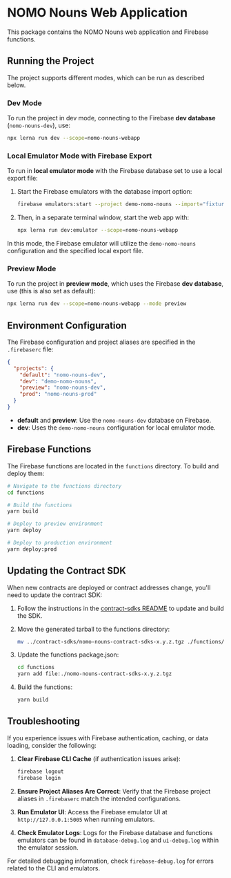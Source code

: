 # NOMO Nouns Web Application

This package contains the NOMO Nouns web application and Firebase functions.

## Running the Project

The project supports different modes, which can be run as described below.

### Dev Mode

To run the project in dev mode, connecting to the Firebase **dev database** (`nomo-nouns-dev`), use:

```bash
npx lerna run dev --scope=nomo-nouns-webapp
```

### Local Emulator Mode with Firebase Export

To run in **local emulator mode** with the Firebase database set to use a local export file:

1. Start the Firebase emulators with the database import option:

   ```bash
   firebase emulators:start --project demo-nomo-nouns --import="fixtures/database_export"
   ```

2. Then, in a separate terminal window, start the web app with:

   ```bash
   npx lerna run dev:emulator --scope=nomo-nouns-webapp
   ```

In this mode, the Firebase emulator will utilize the `demo-nomo-nouns` configuration and the specified local export file.

### Preview Mode

To run the project in **preview mode**, which uses the Firebase **dev database**, use (this is also set as default):

```bash
npx lerna run dev --scope=nomo-nouns-webapp --mode preview
```

## Environment Configuration

The Firebase configuration and project aliases are specified in the `.firebaserc` file:

```json
{
  "projects": {
    "default": "nomo-nouns-dev",
    "dev": "demo-nomo-nouns",
    "preview": "nomo-nouns-dev",
    "prod": "nomo-nouns-prod"
  }
}
```

- **default** and **preview**: Use the `nomo-nouns-dev` database on Firebase.
- **dev**: Uses the `demo-nomo-nouns` configuration for local emulator mode.

## Firebase Functions

The Firebase functions are located in the `functions` directory. To build and deploy them:

```bash
# Navigate to the functions directory
cd functions

# Build the functions
yarn build

# Deploy to preview environment
yarn deploy

# Deploy to production environment
yarn deploy:prod
```

## Updating the Contract SDK

When new contracts are deployed or contract addresses change, you'll need to update the contract SDK:

1. Follow the instructions in the [contract-sdks README](../contract-sdks/README.md) to update and build the SDK.

2. Move the generated tarball to the functions directory:
   ```bash
   mv ../contract-sdks/nomo-nouns-contract-sdks-x.y.z.tgz ./functions/
   ```

3. Update the functions package.json:
   ```bash
   cd functions
   yarn add file:./nomo-nouns-contract-sdks-x.y.z.tgz
   ```

4. Build the functions:
   ```bash
   yarn build
   ```

## Troubleshooting

If you experience issues with Firebase authentication, caching, or data loading, consider the following:

1. **Clear Firebase CLI Cache** (if authentication issues arise):

   ```bash
   firebase logout
   firebase login
   ```

2. **Ensure Project Aliases Are Correct**: Verify that the Firebase project aliases in `.firebaserc` match the intended configurations.

3. **Run Emulator UI**: Access the Firebase emulator UI at `http://127.0.0.1:5005` when running emulators.

4. **Check Emulator Logs**: Logs for the Firebase database and functions emulators can be found in `database-debug.log` and `ui-debug.log` within the emulator session.

For detailed debugging information, check `firebase-debug.log` for errors related to the CLI and emulators. 